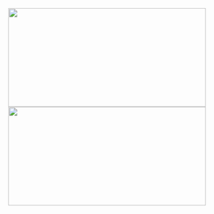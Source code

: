<!-- GitHub stats -->
<picture>
  <source
    srcset="https://github-readme-stats.vercel.app/api?username=veniplex&show_icons=true&theme=nord&hide_title=true"
    media="(prefers-color-scheme: dark)"
    height=200
    width=400
    align="center"
  />
  <source
    srcset="https://github-readme-stats.vercel.app/api?username=veniplex&show_icons=true&theme=catppuccin_latte&hide_title=true"
    media="(prefers-color-scheme: light), (prefers-color-scheme: no-preference)"
    height=200
    width=400
    align="center"
  />
  <img src="https://github-readme-stats.vercel.app/api?username=veniplex&show_icons=true&theme=nord&hide_title=true" height=200 width=400 align="center" />
</picture>

<!-- GitHub languages -->
<picture>
  <source
    srcset="https://github-readme-stats.vercel.app/api/top-langs/?username=veniplex&layout=compact&langs_count=4&card_width=400&theme=nord"
    media="(prefers-color-scheme: dark)"
    height=200
    width=400
    align="center"
  />
  <source
    srcset="https://github-readme-stats.vercel.app/api/top-langs/?username=veniplex&layout=compact&langs_count=4&card_width=400&theme=catppuccin_latte"
    media="(prefers-color-scheme: light), (prefers-color-scheme: no-preference)"
    height=200
    width=400
    align="center"
  />
  <img src="https://github-readme-stats.vercel.app/api/top-langs/?username=veniplex&layout=compact&langs_count=4&card_width=400&theme=nord" height=200 width=400 align="center" />
</picture>
<!--
# 
</br>

 Repo couple-quest 
<a href="https://www.github.com/veniplex/couple-quest/">
  <picture>
    <source
      srcset="https://github-readme-stats.vercel.app/api/pin/?username=veniplex&repo=couple-quest&show_owner=true&theme=catppuccin_mocha"
      media="(prefers-color-scheme: dark)"
      height=200
      width=400
      align="center"
    />
    <source
      srcset="https://github-readme-stats.vercel.app/api/pin/?username=veniplex&repo=couple-quest&show_owner=true&theme=catppuccin_latte"
      media="(prefers-color-scheme: light), (prefers-color-scheme: no-preference)"
      height=200
      width=400
      align="center"
    />
    <img src="https://github-readme-stats.vercel.app/api/pin/?username=veniplex&repo=couple-quest&show_owner=true&theme=catppuccin_mocha" height=200 width=400 align="center" />
  </picture>
</a>
-->
